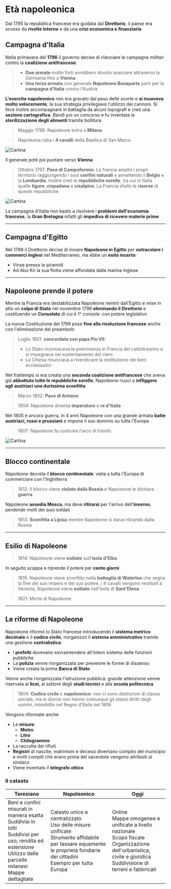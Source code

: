 # Età napoleonica

Dal 1795 la repubblica francese era guidata dal **Direttorio**, il paese era scosso da **rivolte interne** e da una **crisi economica e finanziaria**

## Campagna d'Italia

Nella primavera del **1796** il governo decise di rilanciare le campagne militari contro la **coalizione antifrancese**:
> - **Due armate** molto forti avrebbero dovuto avanzare attraverso la Germania fino a **Vienna**
> - **Una terza armata** con generale **Napoleone Bonaparte** partì per la **campagna d'Italia** contro l'Austria

**L'esercito napoleonico** non era gravato dal peso delle scorte e **si muoveva molto velocemente**, la sua strategia privilegiava l'utilizzo dei cannoni. Si fece inoltre accompagnare in battaglia da alcuni topografi e creò una **sezione cartografica**. Bandì poi un concorso e fu inventata la **sterilizzazione degli alimenti** tramite bollitura

> Maggio 1796: Napoleone entra a **Milano**

> Napoleone ruba i **4 cavalli** della Basilica di San Marco

![Cartina](./img/Img_campagna_italia_napoleone.png)

Il generale potè poi puntare verso **Vienna**

> Ottobre 1797: **Pace di Campoformio**:
> La francia ampliò i propri territorio raggiungendo i suoi **confini naturali** e annettendo il **Belgio** e la **Lombardia**. Inoltre creò le **repubbliche sorelle**, tra cui in Italia quelle **ligure**, **cispadana** e **cisalpina**. La Francia sfuttò le **risorse** di queste repubbliche

![Cartina](./img/Img_italia_napoleonica.png)

La campagna d'Italia non bastò a risolvere i **problemi dell'economia francese**, la **Gran Bretagna** infatti gli **impediva di ricevere materie prime**

---

## Campagna d'Egitto

Nel 1798 il Direttorio decise di inviare **Napoleone in Egitto** per **ostracolare i commerci inglesi** nel Mediterraneo, ma ebbe un **esito incerto**:
- Vinse presso le piramidi
- Ad Abu Kir la sua flotta viene affondata dalla marina inglese

---

## Napoleone prende il potere

Mentre la Francia era destabilizzata Napoleone rientrò dall'Egitto e mise in atto un **colpo di Stato** nel novembre 1799 **eliminando il Direttorio** e costituendo un **Consolato** di cui è 1^ console: con potere legislativo

La nuova Costituzione del 1799 pose **fine alla rivoluzione francese** anche con l'eliminazione del preambolo

> Luglio 1801: **concordato con papa Pio VII**:
> - Lo Stato riconosceva la preminenza in Francia del cattolicesimo e si impegnava nel sostentamento del clero
> - La Chiesa rinunciava a rivendicare la restituzione dei beni ecclesiastici

Nel frattempo si era creata una **seconda coalizione antifrancese** che aveva già **abbattuto tutte le repubbliche sorelle**, Napoleone riuscì a **infliggere agli austriaci una durissima sconfitta**
> Marzo 1802: **Pace di Amiens**

> 1804: Napoleone diventa **imperatore** e **re d'Italia**

Nel 1805 è ancora guerra, in 4 anni Napoleone con una grande armata **batte austriaci, russi e prussiani** e impone il suo dominio su tutta l'Europa

> 1807: Napoleone fa costruire l'arco di trionfo

![Cartina](./img/Img_successi_napoleonici.png)

---

## Blocco continentale

Napoleone decreta il **blocco continentale**: vieta a tutta l'Europa di commerciare con l'Inghilterra

> 1812: Il blocco viene **violato dalla Russia** e Napoleone le dichiara **guerra**

Napoleone **assedia Mosca**, ma deve **ritirarsi** per l'arrivo dell'**inverno**, perdendo molti dei suoi soldati

> 1813: **Sconfitta a Lipsia** mentre Napoleone si stava ritirando dalla Russia

---

## Esilio di Napoleone

> 1814: Napoleone viene **esiliato** sull'**isola d'Elba**

In seguito scappa e riprende il potere per **cento giorni**

> 1815: Napoleone viene sconfitto nella **battaglia di Waterloo** che segna la fine del suo impero e del suo potere, i 4 cavalli vengono restituiti a Venezia, Napoleone viene **esiliato** nell'isola di **Sant'Elena**

> 1821: Morte di Napoleone

---

## Le riforme di Napoleone

Napoleone riformò lo Stato francese introducendo il **sistema metrico decimale** e il **codice civile**, riorganizzò il **sistema amministrativo** tramite una gestione **centralistica**:
- I **prefetti** dovevano sovraintendere all'intero sistema delle funzioni pubbliche
- La **polizia** venne riorganizzata per prevenire le forme di dissenso
- Viene creata la prima **Banca di Stato**

Venne anche riorganizzata l'istruzione pubblica: grande attenzione venne riservata ai **licei**, al settore degli **studi tecnici** e alla **scuola politecnica**

> 1804: **Codice civile** o **napoleonico**: non ci sono distinzioni di classe sociale, ma le donne non hanno comunque gli stessi diritti degli uomini, introdotto nel Regno d'Italia nel 1806

Vengono riformate anche
- Le **misure**:
  - **Metro**
  - **Litro**
  - **Chilogrammo**
- La raccolta dei rifiuti
- **Registri** di nascite, matrimoni e decessi diventano compito del municipio e molti compiti che erano prima del sacerdote vengono attribuiti al sindaco
- Viene inventato il **telegrafo ottico**

### Il catasto
| Teresiano | Napoleonico | Oggi |
|-----------|-------------|------|
| Beni e confini misurati in maniera esatta <br> Suddivisi in lotti <br> Suddivisi per uso, rendita ed estensione <br> Utilizzo delle parcelle milanesi <br> Mappe dettagliate | Catasto unico e centralizzato <br> Uso delle misure unificate <br> Strumento affidabile per tassare equamente le proprietà fondiarie dei cittadini <br> Esempio per tutta Europa | Online <br> Mappe omogenee e unificate a livello nazionale <br> Scopo fiscale <br> Organizzazione dell'urbanistica, civile e giuridica <br> Suddivisione di terreni e fabbricati |